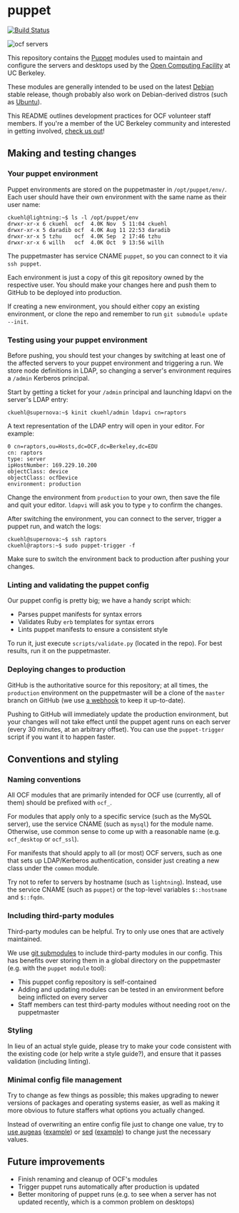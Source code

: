 puppet
======
[![Build Status](https://travis-ci.org/ocf/puppet.svg)](https://travis-ci.org/ocf/puppet)

![ocf servers](http://i.fluffy.cc/RnF1JrLNrzczC5s291tsdlLrbl1fd12S.png)

This repository contains the [Puppet][puppet] modules used to maintain and
configure the servers and desktops used by the [Open Computing Facility][ocf]
at UC Berkeley.

These modules are generally intended to be used on the latest [Debian][debian]
stable release, though probably also work on Debian-derived distros (such as
[Ubuntu][ubuntu]).

This README outlines development practices for OCF volunteer staff members. If
you're a member of the UC Berkeley community and interested in getting
involved, [check us out][hello]!

## Making and testing changes
### Your puppet environment

Puppet environments are stored on the puppetmaster in `/opt/puppet/env/`. Each
user should have their own environment with the same name as their user name:

    ckuehl@lightning:~$ ls -l /opt/puppet/env
    drwxr-xr-x 6 ckuehl  ocf  4.0K Nov  5 11:04 ckuehl
    drwxr-xr-x 5 daradib ocf  4.0K Aug 11 22:53 daradib
    drwxr-xr-x 5 tzhu    ocf  4.0K Sep  2 17:46 tzhu
    drwxr-xr-x 6 willh   ocf  4.0K Oct  9 13:56 willh

The puppetmaster has service CNAME `puppet`, so you can connect to it via `ssh
puppet`.

Each environment is just a copy of this git repository owned by the respective
user. You should make your changes here and push them to GitHub to be deployed
into production.

If creating a new environment, you should either copy an existing environment,
or clone the repo and remember to run `git submodule update --init`.

### Testing using your puppet environment

Before pushing, you should test your changes by switching at least one of the
affected servers to your puppet environment and triggering a run. We store node
definitions in LDAP, so changing a server's environment requires a `/admin`
Kerberos principal.

Start by getting a ticket for your `/admin` principal and launching ldapvi on
the server's LDAP entry:

    ckuehl@supernova:~$ kinit ckuehl/admin ldapvi cn=raptors

A text representation of the LDAP entry will open in your editor. For example:

    0 cn=raptors,ou=Hosts,dc=OCF,dc=Berkeley,dc=EDU
    cn: raptors
    type: server
    ipHostNumber: 169.229.10.200
    objectClass: device
    objectClass: ocfDevice
    environment: production

Change the environment from `production` to your own, then save the file and
quit your editor. `ldapvi` will ask you to type `y` to confirm the changes.

After switching the environment, you can connect to the server, trigger a
puppet run, and watch the logs:

    ckuehl@supernova:~$ ssh raptors
    ckuehl@raptors:~$ sudo puppet-trigger -f

Make sure to switch the environment back to production after pushing your
changes.

### Linting and validating the puppet config

Our puppet config is pretty big; we have a handy script which:

* Parses puppet manifests for syntax errors
* Validates Ruby `erb` templates for syntax errors
* Lints puppet manifests to ensure a consistent style

To run it, just execute `scripts/validate.py` (located in the repo). For best
results, run it on the puppetmaster.

### Deploying changes to production

GitHub is the authoritative source for this repository; at all times, the
`production` environment on the puppetmaster will be a clone of the `master`
branch on GitHub (we use [a webhook][webhook] to keep it up-to-date).

Pushing to GitHub will immediately update the production environment, but your
changes will not take effect until the puppet agent runs on each server (every
30 minutes, at an arbitrary offset). You can use the `puppet-trigger` script if
you want it to happen faster.

## Conventions and styling
### Naming conventions

All OCF modules that are primarily intended for OCF use (currently, all of
them) should be prefixed with `ocf_`.

For modules that apply only to a specific service (such as the MySQL server),
use the service CNAME (such as `mysql`) for the module name. Otherwise, use
common sense to come up with a reasonable name (e.g. `ocf_desktop` or
`ocf_ssl`).

For manifests that should apply to all (or most) OCF servers, such as one that
sets up LDAP/Kerberos authentication, consider just creating a new class under
the `common` module.

Try not to refer to servers by hostname (such as `lightning`). Instead, use the
service CNAME (such as `puppet`) or the top-level variables `$::hostname` and
`$::fqdn`.

### Including third-party modules

Third-party modules can be helpful. Try to only use ones that are actively
maintained.

We use [git submodules][sobmodules] to include third-party modules in our
config. This has benefits over storing them in a global directory on the
puppetmaster (e.g. with the `puppet module` tool):

* This puppet config repository is self-contained
* Adding and updating modules can be tested in an environment before being
  inflicted on every server
* Staff members can test third-party modules without needing root on the
  puppetmaster

### Styling

In lieu of an actual style guide, please try to make your code consistent with
the existing code (or help write a style guide?), and ensure that it passes
validation (including linting).

### Minimal config file management

Try to change as few things as possible; this makes upgrading to newer versions
of packages and operating systems easier, as well as making it more obvious to
future staffers what options you actually changed.

Instead of overwriting an entire config file just to change one value, try to
[use augeas][augeas] ([example][augeas-example]) or [sed][sed]
([example][sed-example]) to change just the necessary values.

## Future improvements

* Finish renaming and cleanup of OCF's modules
* Trigger puppet runs automatically after production is updated
* Better monitoring of puppet runs (e.g. to see when a server has not updated
  recently, which is a common problem on desktops)

[puppet]: https://en.wikipedia.org/wiki/Puppet_(software)
[ocf]: https://www.ocf.berkeley.edu/
[debian]: https://www.debian.org/
[ubuntu]: http://www.ubuntu.com/
[hello]: https://hello.ocf.berkeley.edu/
[webhook]: https://github.com/ocf/puppet/blob/57c9bec/modules/ocf_puppet/manifests/init.pp#L49
[sobmodules]: http://git-scm.com/book/en/v2/Git-Tools-Submodules
[augeas]: http://projects.puppetlabs.com/projects/1/wiki/puppet_augeas
[augeas-example]: https://github.com/ocf/puppet/blob/57c9bec/modules/ocf/manifests/auth.pp#L95
[sed]: http://projects.puppetlabs.com/projects/puppet/wiki/Simple_Text_Patterns/5
[sed-example]: https://github.com/ocf/puppet/blob/e7de500/modules/ocf_desktop/manifests/grub.pp#L13
